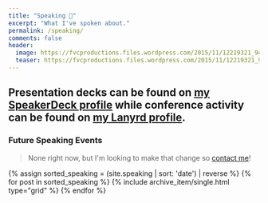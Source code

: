 ```yaml
---
title: "Speaking 💬"
excerpt: "What I've spoken about."
permalink: /speaking/
comments: false
header:
  image: https://fvcproductions.files.wordpress.com/2015/11/12219321_941445252602315_1897049180671471124_n.jpg
  teaser: https://fvcproductions.files.wordpress.com/2015/11/12219321_941445252602315_1897049180671471124_n.jpg
---
```


## Presentation decks can be found on <a href="http://speakerdeck.com/fvcproductions" target="_blank">my SpeakerDeck profile</a> while conference activity can be found on <a href="http://lanyrd.com/profile/fvcproductions/" target="_blank">my Lanyrd profile</a>.

### Future Speaking Events

> None right now, but I'm looking to make that change so [contact me](http://fvcproductions.com/contact)!

<div class="grid__wrapper">
    {% assign sorted_speaking = (site.speaking | sort: 'date') | reverse %}
    {% for post in sorted_speaking %}
        {% include archive_item/single.html type="grid" %}
    {% endfor %}
</div>